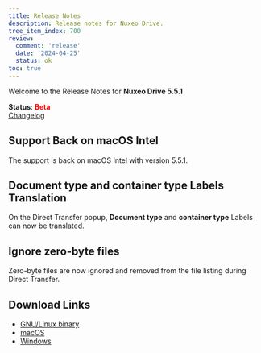 ```yaml
---
title: Release Notes
description: Release notes for Nuxeo Drive.
tree_item_index: 700
review:
  comment: 'release'
  date: '2024-04-25'
  status: ok
toc: true
---
```


Welcome to the Release Notes for **Nuxeo Drive 5.5.1**

**Status**: <font color="##ff0000">**Beta**</font> </br>
<i class="fa fa-long-arrow-right" aria-hidden="true"></i> [Changelog](https://github.com/nuxeo/nuxeo-drive/blob/master/docs/changes/5.5.1.md)

## Support Back on macOS Intel 

The support is back on macOS Intel with version 5.5.1. 

## **Document type** and **container type** Labels Translation 

On the Direct Transfer popup, **Document type** and **container type** Labels can now be translated. 

## Ignore zero-byte files

Zero-byte files are now ignored and removed from the file listing during Direct Transfer. 

## Download Links

- [GNU/Linux binary](https://community.nuxeo.com/static/drive-updates/beta/nuxeo-drive-5.5.1-x86_64.AppImage)
- [macOS](https://community.nuxeo.com/static/drive-updates/beta/nuxeo-drive-5.5.1.dmg)
- [Windows](https://community.nuxeo.com/static/drive-updates/beta/nuxeo-drive-5.5.1.exe)
